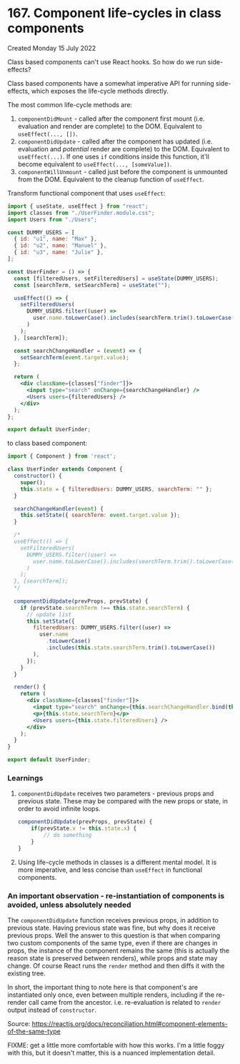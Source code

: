 # 167. Component life-cycles in class components
Created Monday 15 July 2022

Class based components can't use React hooks. So how do we run side-effects?

Class based components have a somewhat imperative API for running side-effects, which exposes the life-cycle methods directly.

The most common life-cycle methods are:
1. `componentDidMount` - called after the component first mount (i.e. evaluation and render are complete) to the DOM. Equivalent to `useEffect(..., [])`.
2. `componentDidUpdate` - called after the component has updated (i.e. evaluation and *potential* render are complete) to the DOM. Equivalent to `useEffect(...)`. If one uses `if` conditions inside this function, it'll become equivalent to `useEffect(..., [someValue])`.
3. `componentWillUnmount` - called just before the component is unmounted from the DOM. Equivalent to the cleanup function of `useEffect`.
   
Transform functional component that uses `useEffect`:
```jsx
import { useState, useEffect } from "react";
import classes from "./UserFinder.module.css";
import Users from "./Users";

const DUMMY_USERS = [
  { id: "u1", name: "Max" },
  { id: "u2", name: "Manuel" },
  { id: "u3", name: "Julie" },
];

const UserFinder = () => {
  const [filteredUsers, setFilteredUsers] = useState(DUMMY_USERS);
  const [searchTerm, setSearchTerm] = useState("");

  useEffect(() => {
    setFilteredUsers(
      DUMMY_USERS.filter((user) =>
        user.name.toLowerCase().includes(searchTerm.trim().toLowerCase())
      )
    );
  }, [searchTerm]);

  const searchChangeHandler = (event) => {
    setSearchTerm(event.target.value);
  };

  return (
    <div className={classes["finder"]}>
      <input type="search" onChange={searchChangeHandler} />
      <Users users={filteredUsers} />
    </div>
  );
};

export default UserFinder;
```
to class based component:
```jsx
import { Component } from 'react';

class UserFinder extends Component {
  constructor() {
    super();
    this.state = { filteredUsers: DUMMY_USERS, searchTerm: "" };
  }

  searchChangeHandler(event) {
    this.setState({ searchTerm: event.target.value });
  }

  /*
  useEffect(() => {
	setFilteredUsers(
	  DUMMY_USERS.filter((user) =>
		user.name.toLowerCase().includes(searchTerm.trim().toLowerCase())
	  )
	);
  }, [searchTerm]);
  */
  
  componentDidUpdate(prevProps, prevState) {
    if (prevState.searchTerm !== this.state.searchTerm) {
      // update list
      this.setState({
        filteredUsers: DUMMY_USERS.filter((user) =>
          user.name
            .toLowerCase()
            .includes(this.state.searchTerm.trim().toLowerCase())
        ),
      });
    }
  }

  render() {
    return (
      <div className={classes["finder"]}>
        <input type="search" onChange={this.searchChangeHandler.bind(this)} />
        <p>{this.state.searchTerm}</p>
        <Users users={this.state.filteredUsers} />
      </div>
    );
  }
}

export default UserFinder;
```

### Learnings
1. `componentDidUpdate` receives two parameters - previous props and previous state. These may be compared with the new props or state, in order to avoid infinite loops.
   ```jsx
   componentDidUpdate(prevProps, prevState) {
	   if(prevState.x != this.state.x) {
		   // do something
	   }
   }
	```
2. Using life-cycle methods in classes is a different mental model. It is more imperative, and less concise than `useEffect` in functional components.


### An important observation - re-instantiation of components is avoided, unless absolutely needed
The `componentDidUpdate` function receives previous props, in addition to previous state.
Having previous state was fine, but why does it receive previous props. Well the answer to this question is that when comparing two custom components of the same type, even if there are changes in props, the instance of the component remains the same (this is actually the reason state is preserved between renders), while props and state may change. Of course React runs the `render` method and then diffs it with the existing tree.

In short, the important thing to note here is that component's are instantiated only once, even between multiple renders, including if the re-render call came from the ancestor. i.e. re-evaluation is related to `render` output instead of `constructor`.

Source: https://reactjs.org/docs/reconciliation.html#component-elements-of-the-same-type

FIXME: get a little more comfortable with how this works. I'm a little foggy with this, but it doesn't matter, this is a nuanced implementation detail.